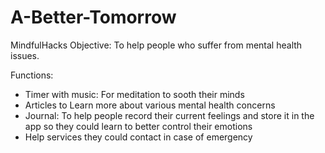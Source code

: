 # A-Better-Tomorrow
MindfulHacks
Objective: To help people who suffer from mental health issues.

Functions:
- Timer with music: For meditation to sooth their minds
- Articles to Learn more about various mental health concerns
- Journal: To help people record their current feelings and store it in the app so they could learn to better control their emotions
- Help services they could contact in case of emergency
